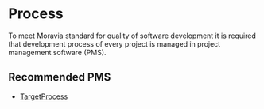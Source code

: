 # Process

To meet Moravia standard for quality of software development it is required that 
development process of every project is managed in project management software (PMS).

## Recommended PMS

- [TargetProcess](http://moravia.tpondemand.com)
